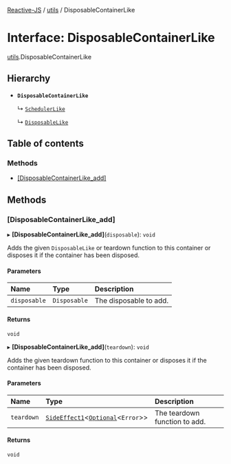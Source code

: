 [Reactive-JS](../README.md) / [utils](../modules/utils.md) / DisposableContainerLike

# Interface: DisposableContainerLike

[utils](../modules/utils.md).DisposableContainerLike

## Hierarchy

- **`DisposableContainerLike`**

  ↳ [`SchedulerLike`](concurrent.SchedulerLike.md)

  ↳ [`DisposableLike`](utils.DisposableLike.md)

## Table of contents

### Methods

- [[DisposableContainerLike\_add]](utils.DisposableContainerLike.md#[disposablecontainerlike_add])

## Methods

### [DisposableContainerLike\_add]

▸ **[DisposableContainerLike_add]**(`disposable`): `void`

Adds the given `DisposableLike` or teardown function to this container or disposes it if the container has been disposed.

#### Parameters

| Name | Type | Description |
| :------ | :------ | :------ |
| `disposable` | `Disposable` | The disposable to add. |

#### Returns

`void`

▸ **[DisposableContainerLike_add]**(`teardown`): `void`

Adds the given teardown function to this container or disposes it if the container has been disposed.

#### Parameters

| Name | Type | Description |
| :------ | :------ | :------ |
| `teardown` | [`SideEffect1`](../modules/functions.md#sideeffect1)\<[`Optional`](../modules/functions.md#optional)\<`Error`\>\> | The teardown function to add. |

#### Returns

`void`

